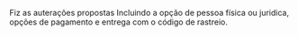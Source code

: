Fiz as auterações propostas
Incluindo a opção de pessoa física ou juridica, opções de pagamento e entrega com o código de rastreio.
